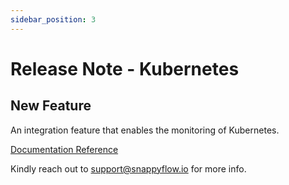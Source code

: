 ```yaml
---
sidebar_position: 3 
---
```

# Release Note - Kubernetes

## New Feature

An integration feature that enables the monitoring of Kubernetes.

[Documentation Reference](/sf-selfhosted-lite/Integrations/kubernetes/overview)

Kindly reach out to [support@snappyflow.io](mailto:support@snappyflow.io) for more info.
